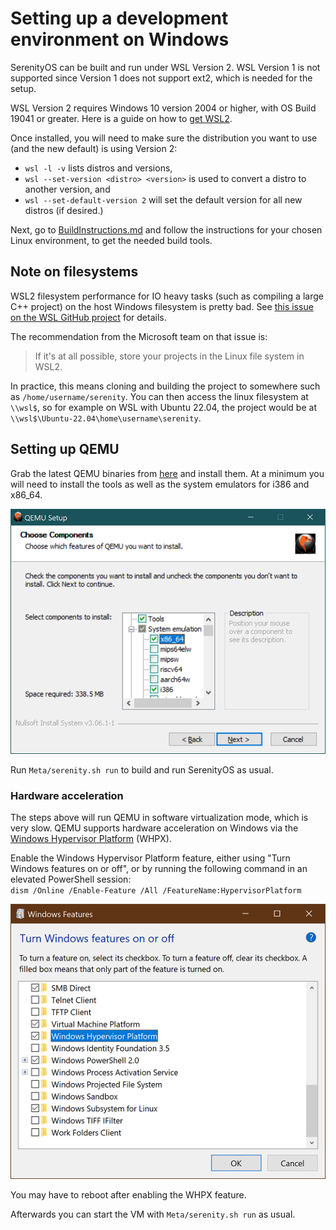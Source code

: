 # Setting up a development environment on Windows

SerenityOS can be built and run under WSL Version 2.
WSL Version 1 is not supported since Version 1 does not support ext2, which is needed for the setup.

WSL Version 2 requires Windows 10 version 2004 or higher, with OS Build 19041 or greater. Here is a guide on how to
[get WSL2](https://docs.microsoft.com/en-us/windows/wsl/install-win10).

Once installed, you will need to make sure the distribution you want to use (and the new default) is using Version 2:
- `wsl -l -v` lists distros and versions,<br/>
- `wsl --set-version <distro> <version>` is used to convert a distro to another version, and<br/>
- `wsl --set-default-version 2` will set the default version for all new distros (if desired.)<br/>

Next, go to [BuildInstructions.md](https://github.com/SerenityOS/serenity/blob/master/Documentation/BuildInstructions.md#prerequisites)
and follow the instructions for your chosen Linux environment, to get the needed build tools.

## Note on filesystems

WSL2 filesystem performance for IO heavy tasks (such as compiling a large C++ project) on the host Windows filesystem is
pretty bad. See [this issue on the WSL GitHub project](https://github.com/microsoft/WSL/issues/4197#issuecomment-604592340)
for details.

The recommendation from the Microsoft team on that issue is:

> If it's at all possible, store your projects in the Linux file system in WSL2.

In practice, this means cloning and building the project to somewhere such as `/home/username/serenity`. You can then
access the linux filesystem at `\\wsl$`, so for example on WSL with Ubuntu 22.04, the project would be at `\\wsl$\Ubuntu-22.04\home\username\serenity`.

## Setting up QEMU

Grab the latest QEMU binaries from [here](https://www.qemu.org/download/#windows) and install them. At a minimum you
will need to install the tools as well as the system emulators for i386 and x86_64.

![QEMU Components](QEMU_Components.png)

Run `Meta/serenity.sh run` to build and run SerenityOS as usual.

### Hardware acceleration

The steps above will run QEMU in software virtualization mode, which is very slow.
QEMU supports hardware acceleration on Windows via the [Windows Hypervisor Platform](https://docs.microsoft.com/en-us/virtualization/api/)
(WHPX).

Enable the Windows Hypervisor Platform feature, either using "Turn Windows features on or off", or by running the
following command in an elevated PowerShell session: \
`dism /Online /Enable-Feature /All /FeatureName:HypervisorPlatform`

![WHPX Windows Feature](WHPX_Feature.png)

You may have to reboot after enabling the WHPX feature.

Afterwards you can start the VM with `Meta/serenity.sh run` as usual.
